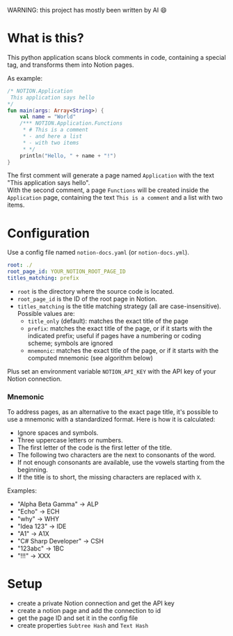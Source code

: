 WARNING: this project has mostly been written by AI 😄

# What is this?
This python application scans block comments in code, containing a special tag, and transforms them into Notion pages. 

As example:
```kotlin
/* NOTION.Application 
 This application says hello
*/
fun main(args: Array<String>) {
    val name = "World"
    /*** NOTION.Application.Functions
     * # This is a comment
     * - and here a list
     * - with two items
     * */
    println("Hello, " + name + "!")
}
```

The first comment will generate a page named `Application` with the text "This application says hello".  
With the second comment, a page `Functions` will be created inside the `Application` page, containing the text 
`This is a comment` and a list with two items.


# Configuration
Use a config file named `notion-docs.yaml` (or `notion-docs.yml`).
```yaml
root: ./
root_page_id: YOUR_NOTION_ROOT_PAGE_ID
titles_matching: prefix
```
- `root` is the directory where the source code is located.
- `root_page_id` is the ID of the root page in Notion.
- `titles_matching` is the title matching strategy (all are case-insensitive). Possible values are:
  - `title_only` (default): matches the exact title of the page
  - `prefix`: matches the exact title of the page, or if it starts with the indicated prefix; useful if pages have a numbering or coding scheme; symbols are ignored 
  - `mnemonic`:  matches the exact title of the page, or if it starts with the computed mnemonic (see algorithm below)

Plus set an environment variable `NOTION_API_KEY` with the API key of your Notion connection.


### Mnemonic
To address pages, as an alternative to the exact page title, it's possible to use a mnemonic with a standardized format.
Here is how it is calculated:
- Ignore spaces and symbols.
- Three uppercase letters or numbers.
- The first letter of the code is the first letter of the title.
- The following two characters are the next to consonants of the word.
- If not enough consonants are available, use the vowels starting from the beginning.
- If the title is to short, the missing characters are replaced with `X`.

Examples:
- "Alpha Beta Gamma" → ALP
- "Echo" → ECH
- "why" → WHY
- "Idea 123" → IDE
- "A1" → A1X
- "C# Sharp Developer" → CSH
- "123abc" → 1BC
- "!!!" → XXX


# Setup
- create a private Notion connection and get the API key
- create a notion page and add the connection to id
- get the page ID and set it in the config file
- create properties `Subtree Hash` and `Text Hash`